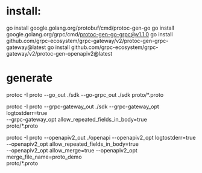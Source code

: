 # install:
go install google.golang.org/protobuf/cmd/protoc-gen-go
go install google.golang.org/grpc/cmd/protoc-gen-go-grpc@v1.1.0
go install github.com/grpc-ecosystem/grpc-gateway/v2/protoc-gen-grpc-gateway@latest
go install github.com/grpc-ecosystem/grpc-gateway/v2/protoc-gen-openapiv2@latest



# generate

protoc -I proto --go_out ./sdk --go-grpc_out ./sdk proto/*.proto  

protoc -I proto --grpc-gateway_out ./sdk --grpc-gateway_opt logtostderr=true \
--grpc-gateway_opt allow_repeated_fields_in_body=true \
proto/*.proto

protoc -I proto --openapiv2_out ./openapi --openapiv2_opt logtostderr=true \
--openapiv2_opt allow_repeated_fields_in_body=true \
--openapiv2_opt allow_merge=true --openapiv2_opt merge_file_name=proto_demo \
proto/*.proto
